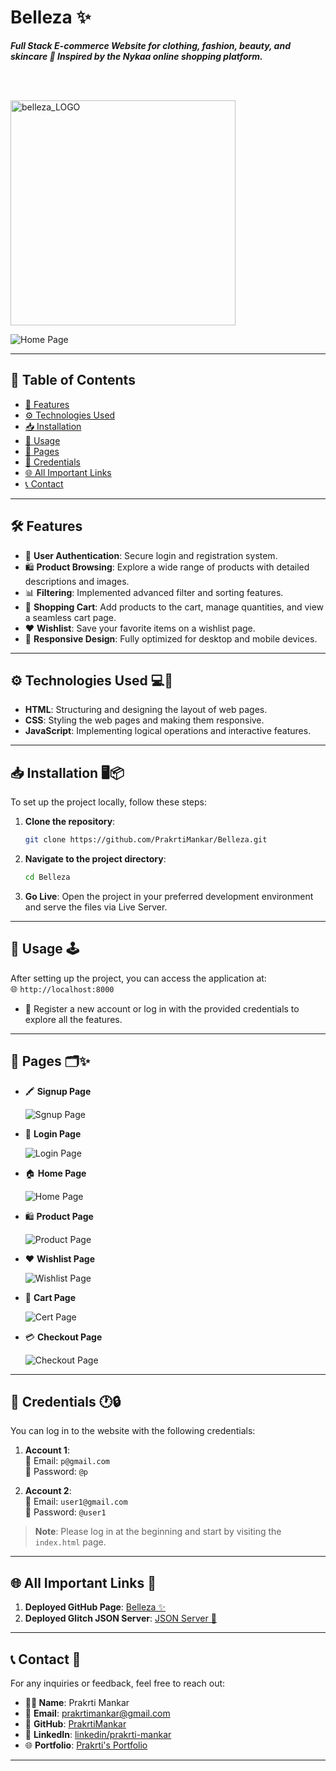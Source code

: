 # **Belleza ✨**  

***Full Stack E-commerce Website for clothing, fashion, beauty, and skincare 🌟 Inspired by the **Nykaa** online shopping platform.***

‎ ‎ ‎ ‎ ‎ ‎ ‎ ‎ ‎ ‎ ‎ ‎ ‎ ‎‎ ‎ ‎ ‎ ‎ ‎ ‎ ‎  ‎ ‎ ‎ ‎‎ ‎‎ ‎  ‎ ‎ ‎ ‎ ‎ ‎‎ ‎ ‎ ‎ ‎ ‎ ‎ ‎ ‎‎ ‎ ‎ ‎ ‎ ‎‎ ‎ ‎ ‎ ‎ ‎ ‎ ‎ ‎ ‎ ‎ ‎ ‎ ‎‎ ‎ ‎ ‎ ‎ ‎ ‎ ‎ ‎ ‎ ‎ ‎ ‎ ‎‎ ‎ ‎ ‎ ‎ ‎ ‎ ‎  ‎ ‎ ‎ ‎‎ ‎‎ ‎  ‎ ‎ ‎ ‎ ‎ ‎‎ ‎ ‎ ‎ ‎ ‎ ‎ ‎ ‎‎ ‎ ‎ ‎ ‎ ‎‎ ‎ ‎ ‎ ‎ ‎ ‎ ‎ ‎ ‎ ‎ ‎ ‎ ‎‎ ‎ ‎ ‎ ‎ ‎ ‎ ‎ ‎ ‎ ‎ ‎ ‎ ‎‎ ‎ ‎ ‎ ‎ ‎ ‎ ‎  ‎ ‎ ‎ ‎‎ ‎‎ ‎  ‎ ‎ ‎ ‎ ‎ ‎‎ ‎ ‎ ‎ ‎ ‎ ‎ ‎ ‎‎ ‎ ‎ ‎ ‎ ‎‎ ‎ ‎ ‎ ‎ ‎ ‎

 ‎ ‎ ‎ ‎ ‎ ‎ ‎ ‎ ‎ ‎ ‎ ‎ ‎ ‎ ‎ ‎ ‎ ‎ ‎ ‎ ‎‎ ‎ ‎ ‎ ‎ ‎ ‎ ‎  ‎ ‎ ‎ ‎‎ ‎‎ ‎  ‎ ‎ ‎ ‎ ‎ ‎‎ ‎ ‎ ‎ ‎ ‎ ‎ ‎ ‎‎ ‎ ‎ ‎ ‎ ‎‎ ‎ ‎ ‎ ‎ ‎ ‎ ‎ ‎ ‎ ‎ ‎ ‎ ‎ ‎ ‎ ‎ ‎ ‎ ‎  <img alt="belleza_LOGO" src="https://github.com/user-attachments/assets/bfcf8f43-7d20-417a-95dc-5e3d4ec0f1bf" width="360px" />



![Home Page](https://github.com/user-attachments/assets/d8fe0542-c9f2-4f1f-805f-2f18815e0a11)

---

## **📜 Table of Contents**

- [🌟 Features](#features)
- [⚙️ Technologies Used](#technologies-used)
- [📥 Installation](#installation)
- [🚀 Usage](#usage)
- [📄 Pages](#pages)
- [🔑 Credentials](#credentials)
- [🌐 All Important Links](#all-important-links)
- [📞 Contact](#contact)

---

## **🛠️ Features** 
- 🔐 **User Authentication**: Secure login and registration system.
- 🛍️ **Product Browsing**: Explore a wide range of products with detailed descriptions and images.
- 📊 **Filtering**: Implemented advanced filter and sorting features.
- 🛒 **Shopping Cart**: Add products to the cart, manage quantities, and view a seamless cart page.
- ❤️ **Wishlist**: Save your favorite items on a wishlist page.
- 📱 **Responsive Design**: Fully optimized for desktop and mobile devices.

---

## **⚙️ Technologies Used** 💻🔧
- **HTML**: Structuring and designing the layout of web pages.
- **CSS**: Styling the web pages and making them responsive.
- **JavaScript**: Implementing logical operations and interactive features.

---

## **📥 Installation** 🖥️📦

To set up the project locally, follow these steps:

1. **Clone the repository**:
   ```bash
   git clone https://github.com/PrakrtiMankar/Belleza.git
   ```

2. **Navigate to the project directory**:
   ```bash
   cd Belleza
   ```

3. **Go Live**: Open the project in your preferred development environment and serve the files via Live Server.

---

## **🚀 Usage** 🕹️

After setting up the project, you can access the application at:  
🌐 `http://localhost:8000`

- 🔑 Register a new account or log in with the provided credentials to explore all the features.

---

## **📄 Pages** 🗂✨


- 🖍️ **Signup Page**

     ![Sgnup Page](https://github.com/user-attachments/assets/12b4c73c-5ffc-4c60-b338-21491bec77de)


- 🔐 **Login Page**
  
     ![Login Page](https://github.com/user-attachments/assets/67fdd4d4-9b17-4d2a-8553-6617b0d0603a)

- 🏠 **Home Page**
  
     ![Home Page](https://github.com/user-attachments/assets/970cadc0-c11a-4060-944e-5bafc8e1b76f)
  
  
- 🛍️ **Product Page**
  
     ![Product Page](https://github.com/user-attachments/assets/9a9ca6c8-cb02-4179-912b-cf9166638d5b)

  
- ❤️ **Wishlist Page**
  
     ![Wishlist Page](https://github.com/user-attachments/assets/afcf8123-2e6a-4d5d-a21a-c9066b5fe22c)

  
- 🛒 **Cart Page**
  
     ![Cert Page](https://github.com/user-attachments/assets/d30d6c23-3cbd-4348-9838-b025aeca3a5b)

  
- 💳 **Checkout Page**
  
     ![Checkout Page](https://github.com/user-attachments/assets/8b3531b5-ef0d-44fb-a784-d28107b06166)

---

## **🔑 Credentials** 🕐🔒

You can log in to the website with the following credentials:

1. **Account 1**:  
   📧 Email: `p@gmail.com`  
   🔑 Password: `@p`

2. **Account 2**:  
   📧 Email: `user1@gmail.com`  
   🔑 Password: `@user1`

> **Note**: Please log in at the beginning and start by visiting the `index.html` page.

---

## **🌐 All Important Links** 🔗

1. **Deployed GitHub Page**: [Belleza ✨](https://prakrtimankar.github.io/Belleza/)  
2. **Deployed Glitch JSON Server**: [JSON Server 🚀](https://heady-pickle-lightyear.glitch.me)

---

## **📞 Contact** 📨

For any inquiries or feedback, feel free to reach out:  

- **👩‍💻 Name**: Prakrti Mankar  
- 📧 **Email**: [prakrtimankar@gmail.com](mailto:prakrtimankar@example.com)  
- 🐙 **GitHub**: [PrakrtiMankar](https://github.com/PrakrtiMankar)  
- 💼 **LinkedIn**: [linkedin/prakrti-mankar](https://www.linkedin.com/in/prakrti-mankar/)  
- 🌐 **Portfolio**: [Prakrti's Portfolio](https://prakrti-mankar-portfolio.netlify.app/)

---
